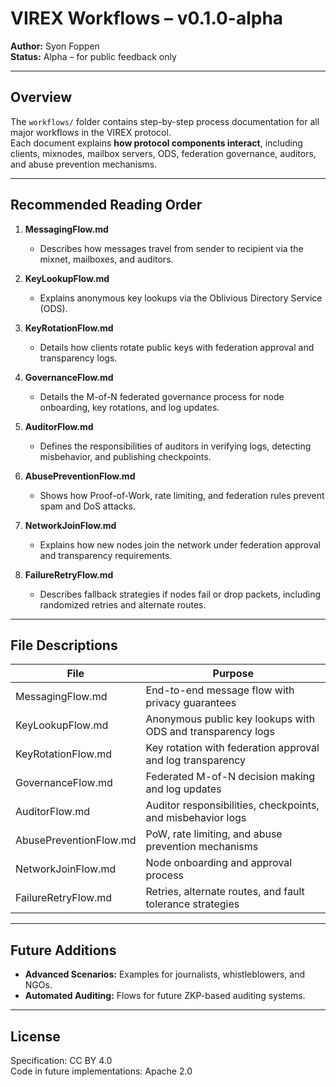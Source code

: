 # VIREX Workflows – v0.1.0-alpha

**Author:** Syon Foppen  
**Status:** Alpha – for public feedback only  

---

## Overview  

The `workflows/` folder contains step-by-step process documentation for all major workflows in the VIREX protocol.  
Each document explains **how protocol components interact**, including clients, mixnodes, mailbox servers, ODS, federation governance, auditors, and abuse prevention mechanisms.  

---

## Recommended Reading Order  

1. **MessagingFlow.md**  
   - Describes how messages travel from sender to recipient via the mixnet, mailboxes, and auditors.  

2. **KeyLookupFlow.md**  
   - Explains anonymous key lookups via the Oblivious Directory Service (ODS).  

3. **KeyRotationFlow.md**  
   - Details how clients rotate public keys with federation approval and transparency logs.  

4. **GovernanceFlow.md**  
   - Details the M-of-N federated governance process for node onboarding, key rotations, and log updates.  

5. **AuditorFlow.md**  
   - Defines the responsibilities of auditors in verifying logs, detecting misbehavior, and publishing checkpoints.  

6. **AbusePreventionFlow.md**  
   - Shows how Proof-of-Work, rate limiting, and federation rules prevent spam and DoS attacks.  

7. **NetworkJoinFlow.md**  
   - Explains how new nodes join the network under federation approval and transparency requirements.  

8. **FailureRetryFlow.md**  
   - Describes fallback strategies if nodes fail or drop packets, including randomized retries and alternate routes.  

---

## File Descriptions  

| File                     | Purpose                                                     |
|--------------------------|-------------------------------------------------------------|
| MessagingFlow.md          | End-to-end message flow with privacy guarantees             |
| KeyLookupFlow.md          | Anonymous public key lookups with ODS and transparency logs |
| KeyRotationFlow.md        | Key rotation with federation approval and log transparency  |
| GovernanceFlow.md         | Federated M-of-N decision making and log updates            |
| AuditorFlow.md            | Auditor responsibilities, checkpoints, and misbehavior logs |
| AbusePreventionFlow.md    | PoW, rate limiting, and abuse prevention mechanisms         |
| NetworkJoinFlow.md        | Node onboarding and approval process                        |
| FailureRetryFlow.md       | Retries, alternate routes, and fault tolerance strategies    |

---

## Future Additions  
- **Advanced Scenarios:** Examples for journalists, whistleblowers, and NGOs.  
- **Automated Auditing:** Flows for future ZKP-based auditing systems.  

---

## License  

Specification: CC BY 4.0  
Code in future implementations: Apache 2.0  
